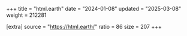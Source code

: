 +++
title = "html.earth"
date = "2024-01-08"
updated = "2025-03-08"
weight = 212281

[extra]
source = "https://html.earth/"
ratio = 86
size = 207
+++
